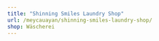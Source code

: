```yaml
---
title: "Shinning Smiles Laundry Shop"
url: /meycauayan/shinning-smiles-laundry-shop/
shop: Wäscherei
---
```

